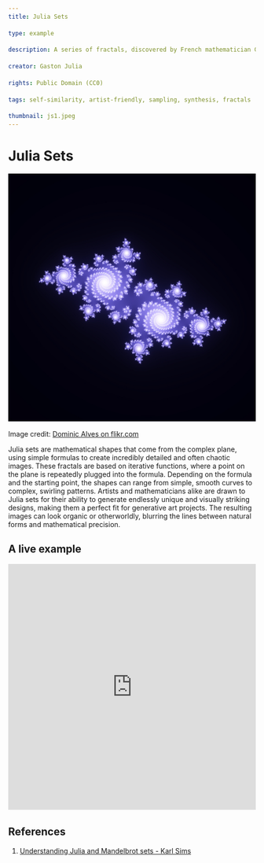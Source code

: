 ```yaml
---
title: Julia Sets

type: example

description: A series of fractals, discovered by French mathematician Gaston Julia, normally generated by initializing a complex number and applying an iterative function, Julia sets reveal stunning, intricate patterns.

creator: Gaston Julia

rights: Public Domain (CC0)

tags: self-similarity, artist-friendly, sampling, synthesis, fractals

thumbnail: js1.jpeg
---
```


# Julia Sets

![Julia Set example](js1.jpeg)

Image credit: [Dominic Alves on flikr.com](https://www.flickr.com/photos/dominicspics/5419214031)

Julia sets are mathematical shapes that come from the complex plane, using simple formulas to create incredibly detailed and often chaotic images. These fractals are based on iterative functions, where a point on the plane is repeatedly plugged into the formula. Depending on the formula and the starting point, the shapes can range from simple, smooth curves to complex, swirling patterns. Artists and mathematicians alike are drawn to Julia sets for their ability to generate endlessly unique and visually striking designs, making them a perfect fit for generative art projects. The resulting images can look organic or otherworldly, blurring the lines between natural forms and mathematical precision.

## A live example

<iframe height="500" style="width: 100%" scrolling="no" title="Julia Sets" src="https://codesandbox.io/embed/github/GenArtRepo/julia-set/tree/main/?fontsize=14&hidenavigation=1&theme=dark?module=sketch.js" frameborder="no" loading="lazy" allowtransparency="true" allowfullscreen="true"></iframe>

## References

1. [Understanding Julia and Mandelbrot sets - Karl Sims](https://www.karlsims.com/julia.html)
